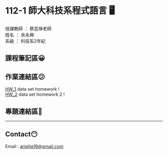 # 112-1 師大科技系程式語言 :desktop_computer:

授課教師 ： 蔡芸琤老師  
姓名 ： 余永興  
系級 ： 科技系2年紀

## 課程筆記區:grinning:

## 作業連結區:confused:
[HW_1](HW_1/Homework_1.ipynb) data set homework !  
[HW_2](Homework_2.ipynb) data set homework 2 !

## 專題連結區:thinking:

---

## Contact:no_mouth:

Email : arieljie19@gmail.com
